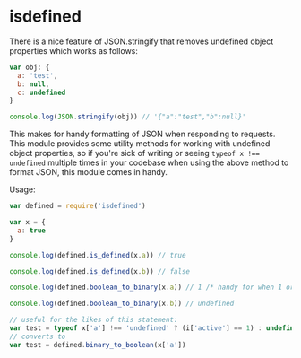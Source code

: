 isdefined
=========

There is a nice feature of JSON.stringify that removes undefined object properties which works as follows:
````javascript
var obj: {
  a: 'test',
  b: null,
  c: undefined
}

console.log(JSON.stringify(obj)) // '{"a":"test","b":null}'
````

This makes for handy formatting of JSON when responding to requests. This module provides some utility methods for working with undefined object properties, so if you're sick of writing or seeing `typeof x !== undefined` multiple times in your codebase when using the above method to format JSON, this module comes in handy.

Usage:
````javascript
var defined = require('isdefined')

var x = {
  a: true
}

console.log(defined.is_defined(x.a)) // true

console.log(defined.is_defined(x.b)) // false

console.log(defined.boolean_to_binary(x.a)) // 1 /* handy for when 1 or 0 is used for storing true/false */

console.log(defined.boolean_to_binary(x.b)) // undefined

// useful for the likes of this statement:
var test = typeof x['a'] !== 'undefined' ? (i['active'] == 1) : undefined
// converts to
var test = defined.binary_to_boolean(x['a'])
````
